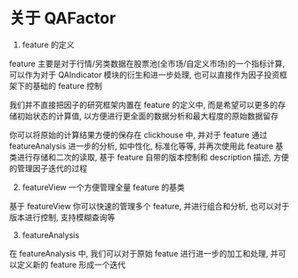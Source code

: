 # 关于 QAFactor


1. feature 的定义

feature 主要是对于行情/另类数据在股票池(全市场/自定义市场)的一个指标计算, 可以作为对于 QAIndicator 模块的衍生和进一步处理, 也可以直接作为因子投资框架下的基础的 feature 控制

我们并不直接把因子的研究框架内置在 feature 的定义中, 而是希望可以更多的存储初始状态的计算值, 以方便进行更全面的数据分析和最大程度的原始数据留存


你可以将原始的计算结果方便的保存在 clickhouse 中, 并对于 feature 通过 featureAnalysis 进一步的分析, 如中性化, 标准化等等, 并再次使用此 feature 基类进行存储和二次的读取, 基于 feature 自带的版本控制和 description 描述, 方便的管理因子迭代的过程


2. featureView 一个方便管理全量 feature 的基类

基于 featureView 你可以快速的管理多个 feature, 并进行组合和分析, 也可以对于版本进行控制, 支持模糊查询等


3. featureAnalysis

在 featureAnalysis 中, 我们可以对于原始 featue 进行进一步的加工和处理, 并可以定义新的 feature 形成一个迭代


